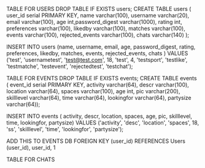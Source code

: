 TABLE FOR USERS
DROP TABLE IF EXISTS users; CREATE TABLE users ( user_id serial PRIMARY KEY, name varchar(100), username varchar(20), email varchar(100), age int,password_digest varchar(1000), rating int, preferences varchar(100), likedby varchar(100), matches varchar(100), events varchar(100), rejected_events varchar(100), chats varchar(140) );

INSERT INTO users (name, username, email, age, password_digest, rating, preferences, likedby, matches, events, rejected_events, chats    ) VALUES ('test', 'usernametest', 'test@test.com', 18, 'test', 4, 'testsport', 'testlike', 'testmatche', 'testevent', 'rejectedtest', 'testchat');


TABLE FOR EVENTS 
DROP TABLE IF EXISTS events; CREATE TABLE events ( event_id serial PRIMARY KEY,  activity varchar(64), descr varchar(100), location varchar(64), spaces varchar(100), age int, pic varchar(200), skilllevel varchar(64), time varchar(64), lookingfor varchar(64), partysize varchar(64));

INSERT INTO events ( activity, descr, location, spaces, age, pic, skilllevel, time, lookingfor, partysize) VALUES ('activity', 'desc', 'location', 'spaces', 18, 'ss', 'skilllevel', 'time', 'lookingfor', 'partysize');

ADD THIS TO EVENTS DB
FOREIGN KEY (user_id) REFERENCES Users (user_id),
 user_id,
 1

TABLE FOR CHATS 


